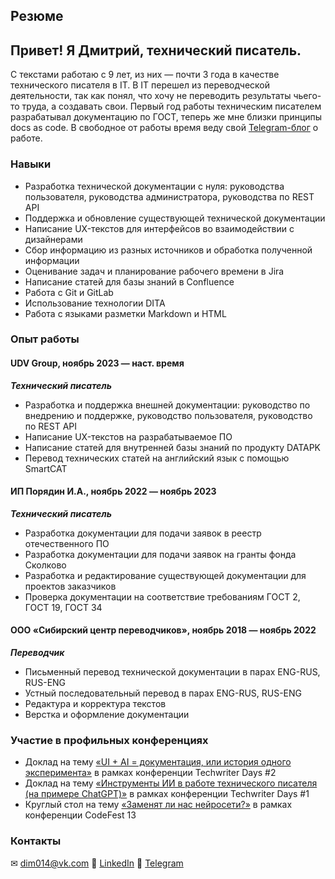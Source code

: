 ## Резюме

## Привет! Я Дмитрий, технический писатель.
С текстами работаю с 9 лет, из них — почти 3 года в качестве технического писателя в IT.
В IT перешел из переводческой деятельности, так как понял, что хочу не переводить результаты чьего-то труда, а создавать свои.
Первый год работы техническим писателем разрабатывал документацию по ГОСТ, теперь же мне близки принципы docs as code.
В свободное от работы время веду свой [Telegram-блог](https://t.me/tekhpisovoe) о работе.

### Навыки
- Разработка технической документации с нуля: руководства пользователя, руководства администратора, руководства по REST API
- Поддержка и обновление существующей технической документации
- Написание UX-текстов для интерфейсов во взаимодействии с дизайнерами
- Сбор информацию из разных источников и обработка полученной информации
- Оценивание задач и планирование рабочего времени в Jira
- Написание статей для базы знаний в Confluence
- Работа с Git и GitLab
- Использование технологии DITA
- Работа с языками разметки Markdown и HTML

### Опыт работы

#### UDV Group, ноябрь 2023 — наст. время
***Технический писатель***
- Разработка и поддержка внешней документации: руководство по внедрению и поддержке, руководство пользователя, руководство по REST API
- Написание UX-текстов на разрабатываемое ПО
- Написание статей для внутренней базы знаний по продукту DATAPK
- Перевод технических статей на английский язык с помощью SmartCAT

#### ИП Порядин И.А., ноябрь 2022 — ноябрь 2023
***Технический писатель***
- Разработка документации для подачи заявок в реестр отечественного ПО
- Разработка документации для подачи заявок на гранты фонда Сколково
- Разработка и редактирование существующей документации для проектов заказчиков
- Проверка документации на соответствие требованиям ГОСТ 2, ГОСТ 19, ГОСТ 34

#### ООО «Сибирский центр переводчиков», ноябрь 2018 — ноябрь 2022
***Переводчик***
- Письменный перевод технической документации в парах ENG-RUS, RUS-ENG
- Устный последовательный перевод в парах ENG-RUS, RUS-ENG
- Редактура и корректура текстов
- Верстка и оформление документации

### Участие в профильных конференциях
- Доклад на тему [«UI + AI = документация, или история одного эксперимента»](https://techwriterdays.ru/ru/talk/123873) в рамках конференции Techwriter Days #2
- Доклад на тему [«Инструменты ИИ в работе технического писателя (на примере ChatGPT)»](https://techwriterdays.ru/ru/talk/116471) в рамках конференции Techwriter Days #1
- Круглый стол на тему [«Заменят ли нас нейросети?»](https://www.youtube.com/watch?v=2mohNu1Hrro&ab_channel=CodeFestRussia) в рамках конференции CodeFest 13

### Контакты
✉ [dim014@vk.com](mailto:dim014@vk.com)
👥 [LinkedIn](https://www.linkedin.com/in/dmitry-razvozzhaev-141551329/)
📱 [Telegram](http://t.me/el_cortador)

